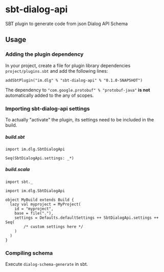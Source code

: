 # sbt-dialog-api

SBT plugin to generate code from json Dialog API Schema

## Usage

### Adding the plugin dependency
In your project, create a file for plugin library dependencies `project/plugins.sbt` and add the following lines:

    addSbtPlugin("im.dlg" % "sbt-dialog-api" % "0.1.0-SNAPSHOT")

The dependency to `"com.google.protobuf" % "protobuf-java"` **is not** automatically added to the any of scopes.

### Importing sbt-dialog-api settings
To actually "activate" the plugin, its settings need to be included in the build.

##### build.sbt

    import im.dlg.SbtDialogApi

    Seq(SbtDialogApi.settings: _*)

##### build.scala
    import sbt._

    import im.dlg.SbtDialogApi

    object MyBuild extends Build {
      lazy val myproject = MyProject(
        id = "myproject",
        base = file("."),
        settings = Defaults.defaultSettings ++ SbtDialogApi.settings ++ Seq(
            /* custom settings here */
        )
      )
    }


### Compiling schema

Execute `dialog-schema-generate` in sbt.

